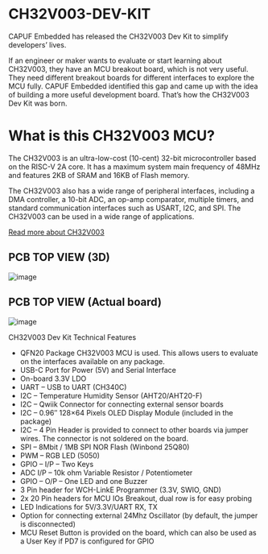# CH32V003-DEV-KIT

CAPUF Embedded has released the CH32V003 Dev Kit to simplify developers’ lives.

If an engineer or maker wants to evaluate or start learning about CH32V003, they have an MCU breakout board, which is not very useful. They need different breakout boards for different interfaces to explore the MCU fully. CAPUF Embedded identified this gap and came up with the idea of building a more useful development board. That’s how the CH32V003 Dev Kit was born.

# What is this CH32V003 MCU?

The CH32V003 is an ultra-low-cost (10-cent) 32-bit microcontroller based on the RISC-V 2A core. It has a maximum system main frequency of 48MHz and features 2KB of SRAM and 16KB of Flash memory.

The CH32V003 also has a wide range of peripheral interfaces, including a DMA controller, a 10-bit ADC, an op-amp comparator, multiple timers, and standard communication interfaces such as USART, I2C, and SPI. The CH32V003 can be used in a wide range of applications.

[Read more about CH32V003](https://pallavaggarwal.in/2022/11/09/wch-riscv-microcontroller-ch32v003/)

## PCB TOP VIEW (3D) ##
![image](https://github.com/CAPUF-Embedded/CH32V003-DEV-KIT-Hardware/assets/13899090/a9e6eb04-1f70-4d22-9577-77ffd66e4d2c)

## PCB TOP VIEW (Actual board) ##
![image](https://github.com/CAPUF-Embedded/CH32V003-DEV-KIT-Hardware/assets/13899090/d4bed557-60c6-4af6-9b6d-9b4f471ec060)

CH32V003 Dev Kit Technical Features
- QFN20 Package CH32V003 MCU is used. This allows users to evaluate on the interfaces available on any package.
- USB-C Port for Power (5V) and Serial Interface
- On-board 3.3V LDO
- UART – USB to UART (CH340C)
- I2C – Temperature Humidity Sensor (AHT20/AHT20-F)
- I2C – Qwiik Connector for connecting external sensor boards
- I2C – 0.96″ 128×64 Pixels OLED Display Module (included in the package)
- I2C – 4 Pin Header is provided to connect to other boards via jumper wires. The connector is not soldered on the board.
- SPI – 8Mbit / 1MB SPI NOR Flash (Winbond 25Q80)
- PWM – RGB LED (5050)
- GPIO – I/P – Two Keys
- ADC I/P – 10k ohm Variable Resistor / Potentiometer
- GPIO – O/P – One LED and one Buzzer
- 3 Pin header for WCH-LinkE Programmer (3.3V, SWIO, GND)
- 2x 20 Pin headers for MCU IOs Breakout, dual row is for easy probing
- LED Indications for 5V/3.3V/UART RX, TX
- Option for connecting external 24Mhz Oscillator (by default, the jumper is disconnected)
- MCU Reset Button is provided on the board, which can also be used as a User Key if PD7 is configured for GPIO

